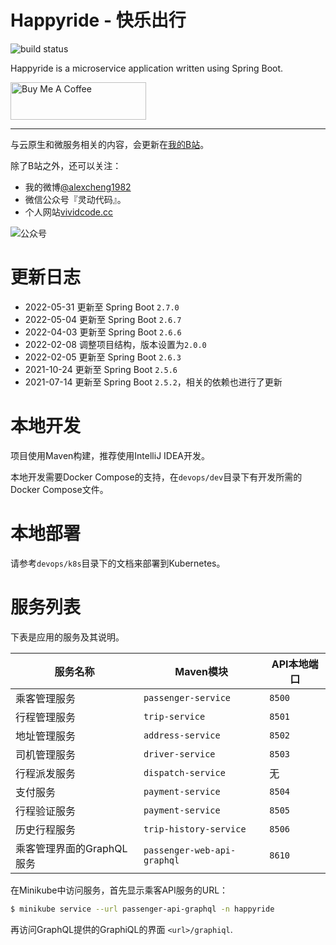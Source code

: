 # Happyride - 快乐出行

![build status](https://github.com/alexcheng1982/happyride/workflows/maven/badge.svg)

Happyride is a microservice application written using Spring Boot.

<a href="https://www.buymeacoffee.com/alexcheng1982" target="_blank"><img src="https://cdn.buymeacoffee.com/buttons/v2/default-yellow.png" alt="Buy Me A Coffee" style="height: 60px !important;width: 217px !important;" ></a>

---

与云原生和微服务相关的内容，会更新在[我的B站](https://space.bilibili.com/1094957548)。

除了B站之外，还可以关注：

* 我的微博[@alexcheng1982](https://weibo.com/alexcheng1982)
* 微信公众号『灵动代码』。
* 个人网站[vividcode.cc](https://vividcode.cc)

![公众号](gongzhonghao.jpg)

# 更新日志

* 2022-05-31 更新至 Spring Boot `2.7.0`
* 2022-05-04 更新至 Spring Boot `2.6.7`
* 2022-04-03 更新至 Spring Boot `2.6.6`
* 2022-02-08 调整项目结构，版本设置为`2.0.0`
* 2022-02-05 更新至 Spring Boot `2.6.3`
* 2021-10-24 更新至 Spring Boot `2.5.6`
* 2021-07-14 更新至 Spring Boot `2.5.2`，相关的依赖也进行了更新

# 本地开发

项目使用Maven构建，推荐使用IntelliJ IDEA开发。

本地开发需要Docker Compose的支持，在`devops/dev`目录下有开发所需的Docker Compose文件。

# 本地部署

请参考`devops/k8s`目录下的文档来部署到Kubernetes。

# 服务列表

下表是应用的服务及其说明。

| 服务名称  | Maven模块   |  API本地端口  |
|---|---|---|
| 乘客管理服务 |  `passenger-service`  |  `8500` |
| 行程管理服务 |  `trip-service`  |  `8501` |
| 地址管理服务  |  `address-service`  | `8502`  |
| 司机管理服务 |  `driver-service`  |  `8503` |
| 行程派发服务  |  `dispatch-service`  | 无  |
| 支付服务  |  `payment-service`  | `8504`  |
| 行程验证服务  |  `payment-service`  | `8505`  |
| 历史行程服务  |  `trip-history-service`  | `8506`  |
| 乘客管理界面的GraphQL服务  |  `passenger-web-api-graphql`  | `8610`  |

在Minikube中访问服务，首先显示乘客API服务的URL：

```sh
$ minikube service --url passenger-api-graphql -n happyride
```

再访问GraphQL提供的GraphiQL的界面 `<url>/graphiql`.